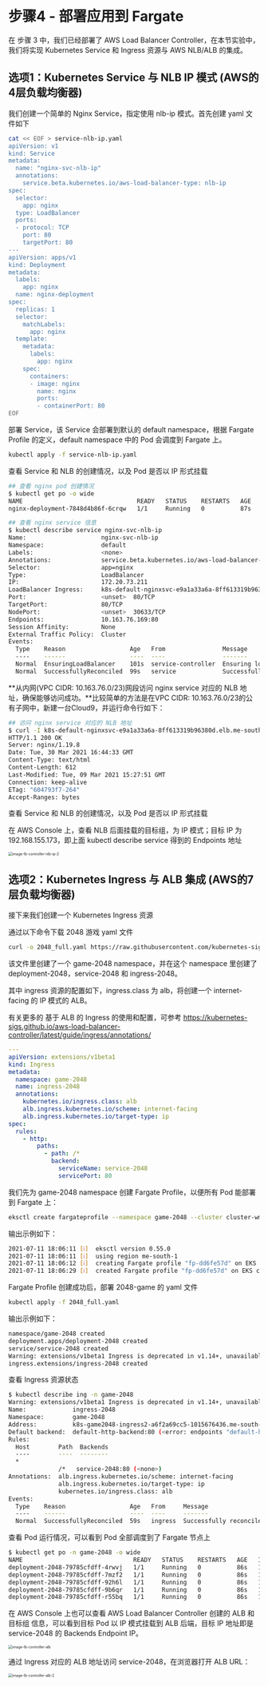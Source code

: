 # 步骤4 - 部署应用到 Fargate



在 步骤 3 中，我们已经部署了 AWS Load Balancer Controller，在本节实验中，我们将实现 Kubernetes Service 和 Ingress 资源与 AWS NLB/ALB 的集成。

## 选项1：Kubernetes Service 与 NLB IP 模式 (AWS的4层负载均衡器)

我们创建一个简单的 Nginx Service，指定使用 nlb-ip 模式。首先创建 yaml 文件如下

```bash
cat << EOF > service-nlb-ip.yaml
apiVersion: v1
kind: Service
metadata:
  name: "nginx-svc-nlb-ip"
  annotations:
    service.beta.kubernetes.io/aws-load-balancer-type: nlb-ip
spec:
  selector:
    app: nginx
  type: LoadBalancer
  ports:
  - protocol: TCP
    port: 80
    targetPort: 80
---
apiVersion: apps/v1
kind: Deployment
metadata:
  labels:
    app: nginx
  name: nginx-deployment
spec:
  replicas: 1
  selector:
    matchLabels:
      app: nginx
  template:
    metadata:
      labels:
        app: nginx
    spec:
      containers:
      - image: nginx
        name: nginx
        ports:
        - containerPort: 80
EOF
```

部署 Service，该 Service 会部署到默认的 default namespace，根据 Fargate Profile 的定义，default namespace 中的 Pod 会调度到 Fargate 上。

```bash
kubectl apply -f service-nlb-ip.yaml
```



查看 Service 和 NLB 的创建情况，以及 Pod 是否以 IP 形式挂载

```bash
## 查看 nginx pod 创建情况
$ kubectl get po -o wide
NAME                                READY   STATUS    RESTARTS   AGE   IP              NODE                                                   NOMINATED NODE   READINESS GATES
nginx-deployment-7848d4b86f-6crqw   1/1     Running   0          87s   10.163.76.169   fargate-ip-10-163-76-169.me-south-1.compute.internal   <none>           <none>

## 查看 nginx service 信息
$ kubectl describe service nginx-svc-nlb-ip
Name:                     nginx-svc-nlb-ip
Namespace:                default
Labels:                   <none>
Annotations:              service.beta.kubernetes.io/aws-load-balancer-type: nlb-ip
Selector:                 app=nginx
Type:                     LoadBalancer
IP:                       172.20.73.211
LoadBalancer Ingress:     k8s-default-nginxsvc-e9a1a33a6a-8ff613319b96380d.elb.me-south-1.amazonaws.com
Port:                     <unset>  80/TCP
TargetPort:               80/TCP
NodePort:                 <unset>  30633/TCP
Endpoints:                10.163.76.169:80
Session Affinity:         None
External Traffic Policy:  Cluster
Events:
  Type    Reason                  Age   From                Message
  ----    ------                  ----  ----                -------
  Normal  EnsuringLoadBalancer    101s  service-controller  Ensuring load balancer
  Normal  SuccessfullyReconciled  99s   service             Successfully reconciled

```



**从内网(VPC CIDR: 10.163.76.0/23)网段访问 nginx service 对应的 NLB 地址，确保能够访问成功。**比较简单的方法是在VPC CIDR: 10.163.76.0/23的公有子网中，新建一台Cloud9，并运行命令行如下：

```bash
## 访问 nginx service 对应的 NLB 地址
$ curl -I k8s-default-nginxsvc-e9a1a33a6a-8ff613319b96380d.elb.me-south-1.amazonaws.com
HTTP/1.1 200 OK
Server: nginx/1.19.8
Date: Tue, 30 Mar 2021 16:44:33 GMT
Content-Type: text/html
Content-Length: 612
Last-Modified: Tue, 09 Mar 2021 15:27:51 GMT
Connection: keep-alive
ETag: "604793f7-264"
Accept-Ranges: bytes
```

查看 Service 和 NLB 的创建情况，以及 Pod 是否以 IP 形式挂载



在 AWS Console 上，查看 NLB 后面挂载的目标组，为 IP 模式；目标 IP 为 192.168.155.173，即上面 kubectl describe service 得到的 Endpoints 地址

<img src="image/eks/image-lb-controller-nlb-ip.jpg" alt="image-lb-controller-nlb-ip-2" style="zoom:50%;" />



## 选项2：Kubernetes Ingress 与 ALB 集成 (AWS的7层负载均衡器)

接下来我们创建一个 Kubernetes Ingress 资源

通过以下命令下载 2048 游戏 yaml 文件

```bash
curl -o 2048_full.yaml https://raw.githubusercontent.com/kubernetes-sigs/aws-load-balancer-controller/v2.1.0/docs/examples/2048/2048_full.yaml
```

该文件里创建了一个 game-2048 namespace，并在这个 namespace 里创建了 deployment-2048，service-2048 和 ingress-2048。 

其中 ingress 资源的配置如下，ingress.class 为 alb，将创建一个 internet-facing 的 IP 模式的 ALB。

有关更多的 基于 ALB 的 Ingress 的使用和配置，可参考 https://kubernetes-sigs.github.io/aws-load-balancer-controller/latest/guide/ingress/annotations/

```yaml
---
apiVersion: extensions/v1beta1
kind: Ingress
metadata:
  namespace: game-2048
  name: ingress-2048
  annotations:
    kubernetes.io/ingress.class: alb
    alb.ingress.kubernetes.io/scheme: internet-facing
    alb.ingress.kubernetes.io/target-type: ip
spec:
  rules:
    - http:
        paths:
          - path: /*
            backend:
              serviceName: service-2048
              servicePort: 80
```



我们先为  game-2048 namespace 创建 Fargate Profile，以便所有 Pod 能部署到 Fargate 上：

```bash
eksctl create fargateprofile --namespace game-2048 --cluster cluster-wms-prod-v1
```

输出示例如下：

```bash
2021-07-11 18:06:11 [ℹ]  eksctl version 0.55.0
2021-07-11 18:06:11 [ℹ]  using region me-south-1
2021-07-11 18:06:12 [ℹ]  creating Fargate profile "fp-dd6fe57d" on EKS cluster "cluster-wms-prod-v1"
2021-07-11 18:06:29 [ℹ]  created Fargate profile "fp-dd6fe57d" on EKS cluster "cluster-wms-prod-v1"
```



Fargate Profile 创建成功后，部署 2048-game 的 yaml 文件

```bash
kubectl apply -f 2048_full.yaml
```

输出示例如下：
```bash
namespace/game-2048 created
deployment.apps/deployment-2048 created
service/service-2048 created
Warning: extensions/v1beta1 Ingress is deprecated in v1.14+, unavailable in v1.22+; use networking.k8s.io/v1 Ingress
ingress.extensions/ingress-2048 created
```



查看 Ingress 资源状态

```bash
$ kubectl describe ing -n game-2048
Warning: extensions/v1beta1 Ingress is deprecated in v1.14+, unavailable in v1.22+; use networking.k8s.io/v1 Ingress
Name:             ingress-2048
Namespace:        game-2048
Address:          k8s-game2048-ingress2-a6f2a69cc5-1015676436.me-south-1.elb.amazonaws.com
Default backend:  default-http-backend:80 (<error: endpoints "default-http-backend" not found>)
Rules:
  Host        Path  Backends
  ----        ----  --------
  *           
              /*   service-2048:80 (<none>)
Annotations:  alb.ingress.kubernetes.io/scheme: internet-facing
              alb.ingress.kubernetes.io/target-type: ip
              kubernetes.io/ingress.class: alb
Events:
  Type    Reason                  Age   From     Message
  ----    ------                  ----  ----     -------
  Normal  SuccessfullyReconciled  59s   ingress  Successfully reconciled
```



查看 Pod 运行情况，可以看到 Pod 全部调度到了 Fargate 节点上

```bash
$ kubectl get po -n game-2048 -o wide
NAME                               READY   STATUS    RESTARTS   AGE   IP              NODE                                                   NOMINATED NODE   READINESS GATES
deployment-2048-79785cfdff-4rwvj   1/1     Running   0          86s   10.163.76.223   fargate-ip-10-163-76-223.me-south-1.compute.internal   <none>           <none>
deployment-2048-79785cfdff-7mzf2   1/1     Running   0          86s   10.163.76.132   fargate-ip-10-163-76-132.me-south-1.compute.internal   <none>           <none>
deployment-2048-79785cfdff-92h6l   1/1     Running   0          86s   10.163.76.208   fargate-ip-10-163-76-208.me-south-1.compute.internal   <none>           <none>
deployment-2048-79785cfdff-9b6qr   1/1     Running   0          86s   10.163.76.164   fargate-ip-10-163-76-164.me-south-1.compute.internal   <none>           <none>
deployment-2048-79785cfdff-r55bq   1/1     Running   0          86s   10.163.76.210   fargate-ip-10-163-76-210.me-south-1.compute.internal   <none>           <none>
```



在 AWS Console 上也可以查看 AWS Load Balancer Controller 创建的 ALB 和 目标组 信息，可以看到目标 Pod 以 IP 模式挂载到 ALB 后端，目标 IP 地址即是 service-2048 的 Backends Endpoint IP。

<img src="image/eks/image-lb-controller-alb.jpg" alt="image-lb-controller-alb" style="zoom:50%;" />



通过 Ingress 对应的 ALB 地址访问 service-2048，在浏览器打开 ALB URL：

<img src="image/eks/image-lb-controller-alb-2.jpg" alt="image-lb-controller-alb-2" style="zoom:50%;" />



